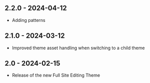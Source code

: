 ## 2.2.0 - 2024-04-12
* Adding patterns

## 2.1.0 - 2024-03-12
* Improved theme asset handling when switching to a child theme

## 2.0 - 2024-02-15
* Release of the new Full Site Editing Theme